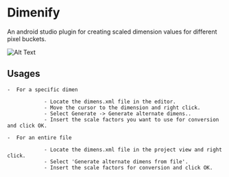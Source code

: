# Dimenify
An android studio plugin for creating scaled dimension values for different pixel buckets.








![Alt Text](https://github.com/humblerookie/dimenify/blob/master/dimenify.gif)



## Usages
    -  For a specific dimen

                - Locate the dimens.xml file in the editor.
                - Move the cursor to the dimension and right click.
                - Select Generate -> Generate alternate dimens..
                - Insert the scale factors you want to use for conversion and click OK.

    -  For an entire file

                - Locate the dimens.xml file in the project view and right click.
                - Select 'Generate alternate dimens from file'.
                - Insert the scale factors for conversion and click OK.